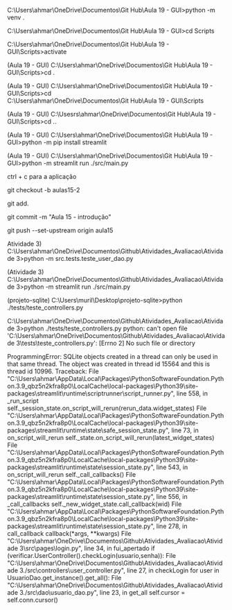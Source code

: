 C:\Users\ahmar\OneDrive\Documentos\Git Hub\Aula 19 - GUI>python -m venv .

C:\Users\ahmar\OneDrive\Documentos\Git Hub\Aula 19 - GUI>cd Scripts

C:\Users\ahmar\OneDrive\Documentos\Git Hub\Aula 19 - GUI\Scripts>activate

(Aula 19 - GUI) C:\Users\ahmar\OneDrive\Documentos\Git Hub\Aula 19 - GUI\Scripts>cd .

(Aula 19 - GUI) C:\Users\ahmar\OneDrive\Documentos\Git Hub\Aula 19 - GUI\Scripts>cd  
C:\Users\ahmar\OneDrive\Documentos\Git Hub\Aula 19 - GUI\Scripts

(Aula 19 - GUI) C:\Usesrs\ahmar\OneDrive\Documentos\Git Hub\Aula 19 - GUI\Scripts>cd ..

(Aula 19 - GUI) C:\Users\ahmar\OneDrive\Documentos\Git Hub\Aula 19 - GUI>python -m pip install streamlit 

(Aula 19 - GUI) C:\Users\ahmar\OneDrive\Documentos\Git Hub\Aula 19 - GUI>python -m streamlit run ./src/main.py 


ctrl + c para a aplicação


git checkout -b aulas15-2

git add.

git commit -m "Aula 15 - introdução"

git push --set-upstream origin aula15

Atividade 3) C:\Users\ahmar\OneDrive\Documentos\Github\Atividades_Avaliacao\Atividade 3>python -m src.tests.teste_user_dao.py

(Atividade 3) C:\Users\ahmar\OneDrive\Documentos\Github\Atividades_Avaliacao\Atividade 3>python -m streamlit run ./src/main.py 











(projeto-sqlite) C:\Users\muril\Desktop\projeto-sqlite>python ./tests/teste_controllers.py

C:\Users\ahmar\OneDrive\Documentos\Github\Atividades_Avaliacao\Atividade 3>python ./tests/teste_controllers.py
python: can't open file 'C:\Users\ahmar\OneDrive\Documentos\Github\Atividades_Avaliacao\Atividade 3\tests\teste_controllers.py': [Errno 2] No such file 
or directory



ProgrammingError: SQLite objects created in a thread can only be used in that same thread. The object was created in thread id 15564 and this is thread id 10996.
Traceback:
File "C:\Users\ahmar\AppData\Local\Packages\PythonSoftwareFoundation.Python.3.9_qbz5n2kfra8p0\LocalCache\local-packages\Python39\site-packages\streamlit\runtime\scriptrunner\script_runner.py", line 558, in _run_script
    self._session_state.on_script_will_rerun(rerun_data.widget_states)
File "C:\Users\ahmar\AppData\Local\Packages\PythonSoftwareFoundation.Python.3.9_qbz5n2kfra8p0\LocalCache\local-packages\Python39\site-packages\streamlit\runtime\state\safe_session_state.py", line 73, in on_script_will_rerun
    self._state.on_script_will_rerun(latest_widget_states)
File "C:\Users\ahmar\AppData\Local\Packages\PythonSoftwareFoundation.Python.3.9_qbz5n2kfra8p0\LocalCache\local-packages\Python39\site-packages\streamlit\runtime\state\session_state.py", line 543, in on_script_will_rerun
    self._call_callbacks()
File "C:\Users\ahmar\AppData\Local\Packages\PythonSoftwareFoundation.Python.3.9_qbz5n2kfra8p0\LocalCache\local-packages\Python39\site-packages\streamlit\runtime\state\session_state.py", line 556, in _call_callbacks
    self._new_widget_state.call_callback(wid)
File "C:\Users\ahmar\AppData\Local\Packages\PythonSoftwareFoundation.Python.3.9_qbz5n2kfra8p0\LocalCache\local-packages\Python39\site-packages\streamlit\runtime\state\session_state.py", line 278, in call_callback
    callback(*args, **kwargs)
File "C:\Users\ahmar\OneDrive\Documentos\Github\Atividades_Avaliacao\Atividade 3\src\pages\login.py", line 34, in fui_apertado
    if (verificar.UserController().checkLogin(usuario,senha)):
File "C:\Users\ahmar\OneDrive\Documentos\Github\Atividades_Avaliacao\Atividade 3\./src\controllers\user_controller.py", line 27, in checkLogin
    for user in UsuarioDao.get_instance().get_all():
File "C:\Users\ahmar\OneDrive\Documentos\Github\Atividades_Avaliacao\Atividade 3\./src\dao\usuario_dao.py", line 23, in get_all
    self.cursor = self.conn.cursor()